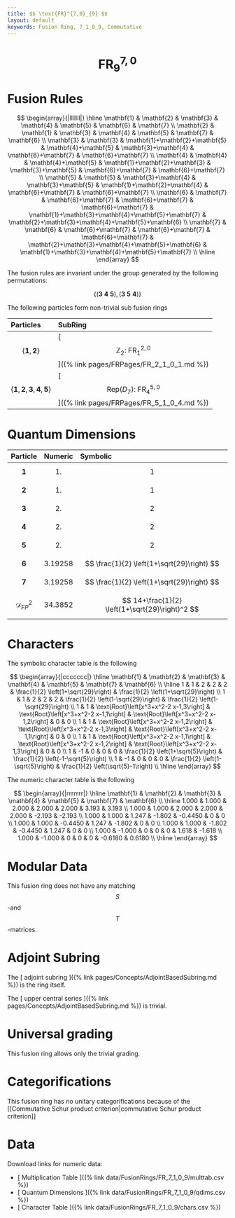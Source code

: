 ```yaml
---
title: $$ \text{FR}^{7,0}_{9} $$
layout: default
keywords: Fusion Ring, 7_1_0_9, Commutative
---
```

# $$ \text{FR}^{7,0}_{9} $$


# Fusion Rules

$$
\begin{array}{|lllllll|}
\hline
 \mathbf{1} & \mathbf{2} & \mathbf{3} & \mathbf{4} & \mathbf{5} & \mathbf{6} & \mathbf{7} \\
 \mathbf{2} & \mathbf{1} & \mathbf{3} & \mathbf{4} & \mathbf{5} & \mathbf{7} & \mathbf{6} \\
 \mathbf{3} & \mathbf{3} & \mathbf{1}+\mathbf{2}+\mathbf{5} & \mathbf{4}+\mathbf{5} & \mathbf{3}+\mathbf{4} & \mathbf{6}+\mathbf{7} & \mathbf{6}+\mathbf{7} \\
 \mathbf{4} & \mathbf{4} & \mathbf{4}+\mathbf{5} & \mathbf{1}+\mathbf{2}+\mathbf{3} & \mathbf{3}+\mathbf{5} & \mathbf{6}+\mathbf{7} & \mathbf{6}+\mathbf{7} \\
 \mathbf{5} & \mathbf{5} & \mathbf{3}+\mathbf{4} & \mathbf{3}+\mathbf{5} & \mathbf{1}+\mathbf{2}+\mathbf{4} & \mathbf{6}+\mathbf{7} & \mathbf{6}+\mathbf{7} \\
 \mathbf{6} & \mathbf{7} & \mathbf{6}+\mathbf{7} & \mathbf{6}+\mathbf{7} & \mathbf{6}+\mathbf{7} & \mathbf{1}+\mathbf{3}+\mathbf{4}+\mathbf{5}+\mathbf{7} & \mathbf{2}+\mathbf{3}+\mathbf{4}+\mathbf{5}+\mathbf{6} \\
 \mathbf{7} & \mathbf{6} & \mathbf{6}+\mathbf{7} & \mathbf{6}+\mathbf{7} & \mathbf{6}+\mathbf{7} & \mathbf{2}+\mathbf{3}+\mathbf{4}+\mathbf{5}+\mathbf{6} & \mathbf{1}+\mathbf{3}+\mathbf{4}+\mathbf{5}+\mathbf{7} \\
\hline
\end{array}
$$


The fusion rules are invariant under the group generated by the following permutations:

$$ \{(\mathbf{3} \  \mathbf{4} \  \mathbf{5}), (\mathbf{3} \  \mathbf{5} \  \mathbf{4})\} $$


The following particles form non-trivial sub fusion rings

| Particles | SubRing |
| :------ | :------ |
| $$ \{\mathbf{1},\mathbf{2}\} $$ | [ $$ \mathbb{Z}_2:\ \text{FR}^{2,0}_{1} $$ ]({% link pages/FRPages/FR_2_1_0_1.md %}) |
| $$ \{\mathbf{1},\mathbf{2},\mathbf{3},\mathbf{4},\mathbf{5}\} $$ | [ $$ \left.\text{Rep(}D_7\right):\ \text{FR}^{5,0}_{4} $$ ]({% link pages/FRPages/FR_5_1_0_4.md %}) |

# Quantum Dimensions

| Particle | Numeric | Symbolic |
| :------ | :------ | :------ |
| $$ \mathbf{1} $$ | $$ 1. $$ | $$ 1 $$ |
| $$ \mathbf{2} $$ | $$ 1. $$ | $$ 1 $$ |
| $$ \mathbf{3} $$ | $$ 2. $$ | $$ 2 $$ |
| $$ \mathbf{4} $$ | $$ 2. $$ | $$ 2 $$ |
| $$ \mathbf{5} $$ | $$ 2. $$ | $$ 2 $$ |
| $$ \mathbf{6} $$ | $$ 3.19258 $$ | $$ \frac{1}{2} \left(1+\sqrt{29}\right) $$ |
| $$ \mathbf{7} $$ | $$ 3.19258 $$ | $$ \frac{1}{2} \left(1+\sqrt{29}\right) $$ |
| $$ \mathcal{D}_{FP}^2 $$ | $$ 34.3852 $$ | $$ 14+\frac{1}{2} \left(1+\sqrt{29}\right)^2 $$ |

# Characters

The symbolic character table is the following

$$
\begin{array}{|ccccccc|}
\hline
 \mathbf{1} & \mathbf{2} & \mathbf{3} & \mathbf{4} & \mathbf{5} & \mathbf{7} & \mathbf{6} \\
\hline
 1 & 1 & 2 & 2 & 2 & \frac{1}{2} \left(1+\sqrt{29}\right) & \frac{1}{2} \left(1+\sqrt{29}\right) \\
 1 & 1 & 2 & 2 & 2 & \frac{1}{2} \left(1-\sqrt{29}\right) & \frac{1}{2} \left(1-\sqrt{29}\right) \\
 1 & 1 & \text{Root}\left[x^3+x^2-2 x-1,3\right] & \text{Root}\left[x^3+x^2-2 x-1,1\right] & \text{Root}\left[x^3+x^2-2 x-1,2\right] & 0 & 0 \\
 1 & 1 & \text{Root}\left[x^3+x^2-2 x-1,2\right] & \text{Root}\left[x^3+x^2-2 x-1,3\right] & \text{Root}\left[x^3+x^2-2 x-1,1\right] & 0 & 0 \\
 1 & 1 & \text{Root}\left[x^3+x^2-2 x-1,1\right] & \text{Root}\left[x^3+x^2-2 x-1,2\right] & \text{Root}\left[x^3+x^2-2 x-1,3\right] & 0 & 0 \\
 1 & -1 & 0 & 0 & 0 & \frac{1}{2} \left(1+\sqrt{5}\right) & \frac{1}{2} \left(-1-\sqrt{5}\right) \\
 1 & -1 & 0 & 0 & 0 & \frac{1}{2} \left(1-\sqrt{5}\right) & \frac{1}{2} \left(\sqrt{5}-1\right) \\
\hline
\end{array}
$$

The numeric character table is the following

$$
\begin{array}{|rrrrrrr|}
\hline
 \mathbf{1} & \mathbf{2} & \mathbf{3} & \mathbf{4} & \mathbf{5} & \mathbf{7} & \mathbf{6} \\
\hline
 1.000 & 1.000 & 2.000 & 2.000 & 2.000 & 3.193 & 3.193 \\
 1.000 & 1.000 & 2.000 & 2.000 & 2.000 & -2.193 & -2.193 \\
 1.000 & 1.000 & 1.247 & -1.802 & -0.4450 & 0 & 0 \\
 1.000 & 1.000 & -0.4450 & 1.247 & -1.802 & 0 & 0 \\
 1.000 & 1.000 & -1.802 & -0.4450 & 1.247 & 0 & 0 \\
 1.000 & -1.000 & 0 & 0 & 0 & 1.618 & -1.618 \\
 1.000 & -1.000 & 0 & 0 & 0 & -0.6180 & 0.6180 \\
\hline
\end{array}
$$

# Modular Data

This fusion ring does not have any matching $$ S $$-and $$ T $$-matrices.

# Adjoint Subring

The [ adjoint subring ]({% link pages/Concepts/AdjointBasedSubring.md %}) is the ring itself.

The [ upper central series ]({% link pages/Concepts/AdjointBasedSubring.md %}) is trivial.

# Universal grading

This fusion ring allows only the trivial grading.

# Categorifications

This fusion ring has no unitary categorifications because of the [[Commutative Schur product criterion|commutative Schur product criterion]]

# Data

Download links for numeric data:

* [ Multiplication Table ]({% link data/FusionRings/FR_7_1_0_9/multtab.csv %})
* [ Quantum Dimensions ]({% link data/FusionRings/FR_7_1_0_9/qdims.csv %})
* [ Character Table ]({% link data/FusionRings/FR_7_1_0_9/chars.csv %})